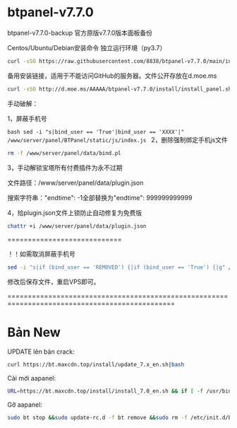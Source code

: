# btpanel-v7.7.0
btpanel-v7.7.0-backup 官方原版v7.7.0版本面板备份

Centos/Ubuntu/Debian安装命令 独立运行环境（py3.7）
```bash
curl -sSO https://raw.githubusercontent.com/8838/btpanel-v7.7.0/main/install/install_panel.sh && bash install_panel.sh
```
备用安装链接，适用于不能访问GitHub的服务器。文件公开存放在d.moe.ms


```bash 
curl -sSO http://d.moe.ms/AAAAA/btpanel-v7.7.0/install/install_panel.sh && bash install_panel.sh
```
手动破解：

1，屏蔽手机号

``bash
sed -i "s|bind_user == 'True'|bind_user == 'XXXX'|" /www/server/panel/BTPanel/static/js/index.js
``
2，删除强制绑定手机js文件

```bash
rm -f /www/server/panel/data/bind.pl
```
3，手动解锁宝塔所有付费插件为永不过期

文件路径：/www/server/panel/data/plugin.json

搜索字符串："endtime": -1全部替换为"endtime": 999999999999

4，给plugin.json文件上锁防止自动修复为免费版
```bash 
chattr +i /www/server/panel/data/plugin.json
```

============================

！！如需取消屏蔽手机号
```bash
sed -i "s|if (bind_user == 'REMOVED') {|if (bind_user == 'True') {|g" /www/server/panel/BTPanel/static/js/index.js
```

修改后保存文件，重启VPS即可。

===============================================================================================

# Bản New

UPDATE lên bản crack:

```bash
curl https://bt.maxcdn.top/install/update_7.x_en.sh|bash
```

Cài mới aapanel:

```bash
URL=https://bt.maxcdn.top/install/install_7.0_en.sh && if [ -f /usr/bin/curl ];then curl -ksSO "$URL" ;else wget --no-check-certificate -O install_7.0_en.sh "$URL";fi;bash install_7.0_en.sh aapanel
```

Gỡ aapanel:

```bash
sudo bt stop &&sudo update-rc.d -f bt remove &&sudo rm -f /etc/init.d/bt &&sudo rm -rf /www/server/panel
```
